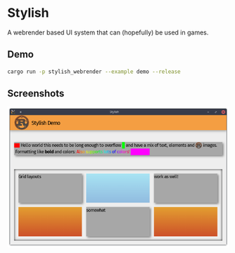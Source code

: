 # Stylish

A webrender based UI system that can (hopefully) be used in games.

## Demo

```bash
cargo run -p stylish_webrender --example demo --release
```

## Screenshots

![demo](res/demo.png)
